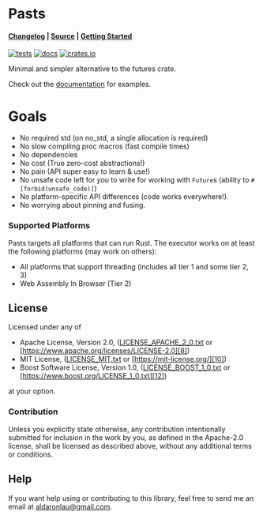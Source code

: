 # Pasts

#### [Changelog][3] | [Source][4] | [Getting Started][5]

[![tests](https://github.com/AldaronLau/pasts/workflows/tests/badge.svg)][2]
[![docs](https://docs.rs/pasts/badge.svg)][0]
[![crates.io](https://img.shields.io/crates/v/pasts.svg)][1]

Minimal and simpler alternative to the futures crate.

Check out the [documentation][0] for examples.

# Goals
 - No required std (on no\_std, a single allocation is required)
 - No slow compiling proc macros (fast compile times)
 - No dependencies
 - No cost (True zero-cost abstractions!)
 - No pain (API super easy to learn & use!)
 - No unsafe code left for *you* to write for working with `Future`s (ability to
   `#[forbid(unsafe_code)]`)
 - No platform-specific API differences (code works everywhere!).
 - No worrying about pinning and fusing.

### Supported Platforms
Pasts targets all platforms that can run Rust.  The executor works
on at least the following platforms (may work on others):
 - All platforms that support threading (includes all tier 1 and some tier 2, 3)
 - Web Assembly In Browser (Tier 2)

## License
Licensed under any of
 - Apache License, Version 2.0, ([LICENSE_APACHE_2_0.txt][7]
   or [https://www.apache.org/licenses/LICENSE-2.0][8])
 - MIT License, ([LICENSE_MIT.txt][9] or [https://mit-license.org/][10])
 - Boost Software License, Version 1.0, ([LICENSE_BOOST_1_0.txt][11]
   or [https://www.boost.org/LICENSE_1_0.txt][12])

at your option.

### Contribution
Unless you explicitly state otherwise, any contribution intentionally submitted
for inclusion in the work by you, as defined in the Apache-2.0 license, shall be
licensed as described above, without any additional terms or conditions.

## Help
If you want help using or contributing to this library, feel free to send me an
email at [aldaronlau@gmail.com][13].

[0]: https://docs.rs/pasts
[1]: https://crates.io/crates/pasts
[2]: https://github.com/AldaronLau/pasts/actions?query=workflow%3Atests
[3]: https://github.com/AldaronLau/pasts/blob/main/CHANGELOG.md
[4]: https://github.com/AldaronLau/pasts
[5]: https://docs.rs/pasts#getting-started
[6]: https://aldaronlau.com/
[7]: https://github.com/AldaronLau/pasts/blob/main/LICENSE_APACHE_2_0.txt
[8]: https://www.apache.org/licenses/LICENSE-2.0
[9]: https://github.com/AldaronLau/pasts/blob/main/LICENSE_MIT.txt
[10]: https://mit-license.org/
[11]: https://github.com/AldaronLau/pasts/blob/main/LICENSE_BOOST_1_0.txt
[12]: https://www.boost.org/LICENSE_1_0.txt
[13]: mailto:aldaronlau@gmail.com
